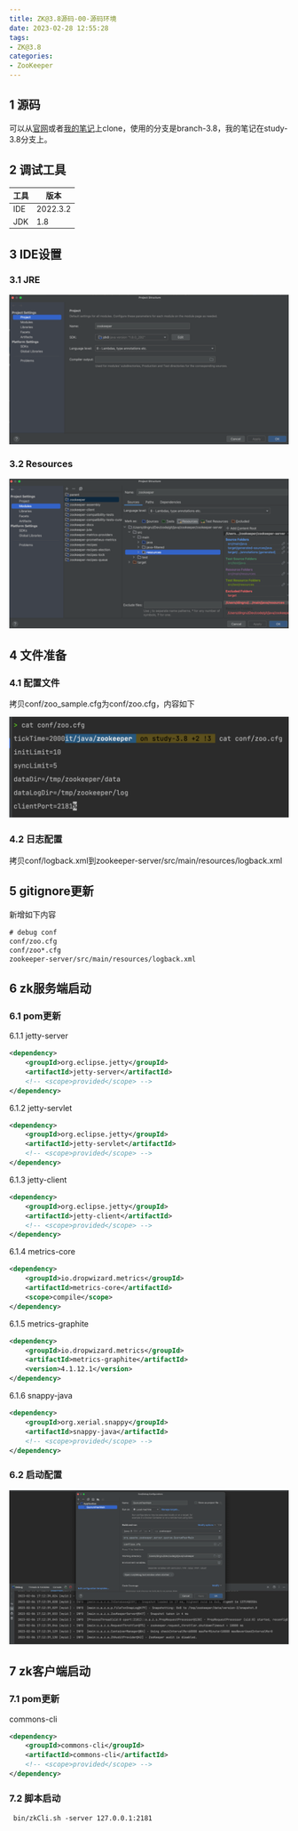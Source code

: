 ```yaml
---
title: ZK@3.8源码-00-源码环境
date: 2023-02-28 12:55:28
tags:
- ZK@3.8
categories:
- ZooKeeper
---
```


## 1 源码

可以从[官网](https://github.com/apache/zookeeper.git)或者[我的笔记](https://github.com/Bannirui/zookeeper.git)上clone，使用的分支是branch-3.8，我的笔记在study-3.8分支上。

## 2 调试工具

| 工具 | 版本     |
| ---- | -------- |
| IDE  | 2022.3.2 |
| JDK  | 1.8      |

## 3 IDE设置

### 3.1 JRE

![](ZK-3-8源码-00-源码环境/202302061720334.png)

### 3.2 Resources

![](ZK-3-8源码-00-源码环境/202302061720892.png)

## 4 文件准备

### 4.1 配置文件

拷贝conf/zoo_sample.cfg为conf/zoo.cfg，内容如下

![](ZK-3-8源码-00-源码环境/202302061720345.png)

### 4.2 日志配置

拷贝conf/logback.xml到zookeeper-server/src/main/resources/logback.xml

## 5 gitignore更新

新增如下内容

```shell
# debug conf
conf/zoo.cfg
conf/zoo*.cfg
zookeeper-server/src/main/resources/logback.xml
```

## 6 zk服务端启动

### 6.1 pom更新

6.1.1 jetty-server

```xml
<dependency>
    <groupId>org.eclipse.jetty</groupId>
    <artifactId>jetty-server</artifactId>
    <!-- <scope>provided</scope> -->
</dependency>
```

6.1.2 jetty-servlet

```xml
<dependency>
    <groupId>org.eclipse.jetty</groupId>
    <artifactId>jetty-servlet</artifactId>
    <!-- <scope>provided</scope> -->
</dependency>
```

6.1.3 jetty-client

```xml
<dependency>
    <groupId>org.eclipse.jetty</groupId>
    <artifactId>jetty-client</artifactId>
    <!-- <scope>provided</scope> -->
</dependency>
```

6.1.4 metrics-core

```xml
<dependency>
    <groupId>io.dropwizard.metrics</groupId>
    <artifactId>metrics-core</artifactId>
    <scope>compile</scope>
</dependency>
```

6.1.5 metrics-graphite

```xml
<dependency>
    <groupId>io.dropwizard.metrics</groupId>
    <artifactId>metrics-graphite</artifactId>
    <version>4.1.12.1</version>
</dependency>
```

6.1.6 snappy-java

```xml
<dependency>
    <groupId>org.xerial.snappy</groupId>
    <artifactId>snappy-java</artifactId>
    <!-- <scope>provided</scope> -->
</dependency>
```

### 6.2 启动配置

![](ZK-3-8源码-00-源码环境/202302061720460.png)

## 7 zk客户端启动

### 7.1 pom更新

commons-cli

```xml
<dependency>
    <groupId>commons-cli</groupId>
    <artifactId>commons-cli</artifactId>
    <!-- <scope>provided</scope> -->
</dependency>
```

### 7.2 脚本启动

```shell
 bin/zkCli.sh -server 127.0.0.1:2181
```

